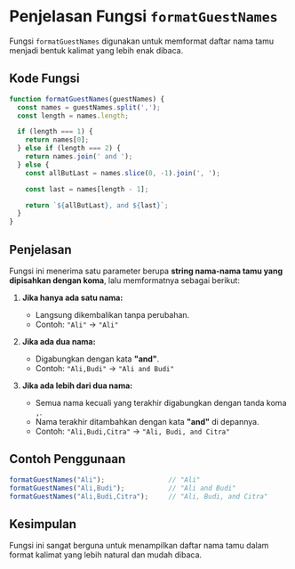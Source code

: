 
# Penjelasan Fungsi `formatGuestNames`

Fungsi `formatGuestNames` digunakan untuk memformat daftar nama tamu menjadi bentuk kalimat yang lebih enak dibaca.

## Kode Fungsi

```javascript
function formatGuestNames(guestNames) {
  const names = guestNames.split(',');
  const length = names.length;

  if (length === 1) {
    return names[0];
  } else if (length === 2) {
    return names.join(' and ');
  } else {
    const allButLast = names.slice(0, -1).join(', ');

    const last = names[length - 1];

    return `${allButLast}, and ${last}`;
  }
}
```

## Penjelasan

Fungsi ini menerima satu parameter berupa **string nama-nama tamu yang dipisahkan dengan koma**, lalu memformatnya sebagai berikut:

1. **Jika hanya ada satu nama:**
   - Langsung dikembalikan tanpa perubahan.
   - Contoh: `"Ali"` → `"Ali"`

2. **Jika ada dua nama:**
   - Digabungkan dengan kata **"and"**.
   - Contoh: `"Ali,Budi"` → `"Ali and Budi"`

3. **Jika ada lebih dari dua nama:**
   - Semua nama kecuali yang terakhir digabungkan dengan tanda koma `,`.
   - Nama terakhir ditambahkan dengan kata **"and"** di depannya.
   - Contoh: `"Ali,Budi,Citra"` → `"Ali, Budi, and Citra"`

## Contoh Penggunaan

```javascript
formatGuestNames("Ali");                // "Ali"
formatGuestNames("Ali,Budi");           // "Ali and Budi"
formatGuestNames("Ali,Budi,Citra");     // "Ali, Budi, and Citra"
```

## Kesimpulan

Fungsi ini sangat berguna untuk menampilkan daftar nama tamu dalam format kalimat yang lebih natural dan mudah dibaca.
